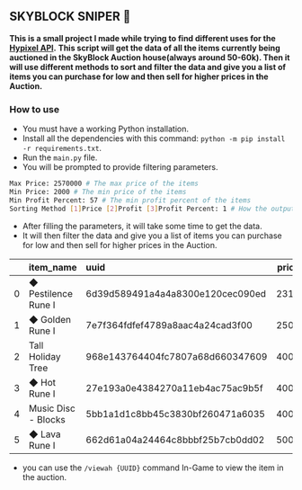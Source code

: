 ## SKYBLOCK SNIPER 🔫

**This is a small project I made while trying to find different uses for the [Hypixel API](https://api.hypixel.net).**
**This script will get the data of all the items currently being auctioned in the SkyBlock Auction house(always around 50-60k). Then it will use different methods to sort and filter the data and give you a list of items you can purchase for low and then sell for higher prices in the Auction.**

### How to use

- You must have a working Python installation.
- Install all the dependencies with this command: `python -m pip install -r requirements.txt`.
- Run the `main.py` file.
- You will be prompted to provide filtering parameters.
```bash
Max Price: 2570000 # The max price of the items
Min Price: 2000 # The min price of the items
Min Profit Percent: 57 # The min profit percent of the items
Sorting Method [1]Price [2]Profit [3]Profit Percent: 1 # How the output data should be formatted
``` 
- After filling the parameters, it will take some time to get the data.
- It will then filter the data and give you a list of items you can purchase for low and then sell for higher prices in the Auction.

|     | item_name                                 | uuid                             |   price |   profit |   count | tier      |   profit_percent |      mean |    median |       std |
|----:|:------------------------------------------|:---------------------------------|--------:|---------:|--------:|:----------|-----------------:|----------:|----------:|----------:|
|   0 | ◆ Pestilence Rune I                       | 6d39d589491a4a4a8300e120cec090ed |    2311 |      789 |      16 | RARE      |               34 |    297926 |     50000 |    644689 |
|   1 | ◆ Golden Rune I                           | 7e7f364fdfef4789a8aac4a24cad3f00 |    2500 |     6500 |       8 | EPIC      |              260 |     40524 |     29500 |     34102 |
|   2 | Tall Holiday Tree                         | 968e143764404fc7807a68d660347609 |    4000 |     1000 |      14 | COMMON    |               25 |    258214 |     22500 |    764771 |
|   3 | ◆ Hot Rune I                              | 27e193a0e4384270a11eb4ac75ac9b5f |    4000 |     1000 |       8 | UNCOMMON  |               25 |  13140378 |     13000 |  32870294 |
|   4 | Music Disc - Blocks                       | 5bb1a1d1c8bb45c3830bf260471a6035 |    4000 |     1000 |       3 | UNCOMMON  |               25 |     16333 |      5000 |     16739 |
|   5 | ◆ Lava Rune I                             | 662d61a04a24464c8bbbf25b7cb0dd02 |    5000 |    75000 |      11 | COMMON    |             1500 |   1393999 |    500000 |   2762135 |

- you can use the `/viewah {UUID}` command In-Game to view the item in the auction.